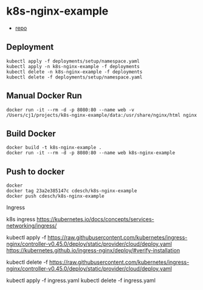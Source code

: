 # k8s-nginx-example

- [repo](https://github.com/cdesch/k8s-nginx-example)

## Deployment

    kubectl apply -f deployments/setup/namespace.yaml
    kubectl apply -n k8s-nginx-example -f deployments
    kubectl delete -n k8s-nginx-example -f deployments
    kubectl delete -f deployments/setup/namespace.yaml

## Manual Docker Run

    docker run -it --rm -d -p 8080:80 --name web -v /Users/cj1/projects/k8s-nginx-example/data:/usr/share/nginx/html nginx

## Build Docker

    docker build -t k8s-nginx-example .
    docker run -it --rm -d -p 8080:80 --name web k8s-nginx-example

## Push to docker

    docker
    docker tag 23a2e385147c cdesch/k8s-nginx-example
    docker push cdesch/k8s-nginx-example


Ingress

  
k8s ingress https://kubernetes.io/docs/concepts/services-networking/ingress/

kubectl apply -f https://raw.githubusercontent.com/kubernetes/ingress-nginx/controller-v0.45.0/deploy/static/provider/cloud/deploy.yaml
https://kubernetes.github.io/ingress-nginx/deploy/#verify-installation

kubectl delete -f https://raw.githubusercontent.com/kubernetes/ingress-nginx/controller-v0.45.0/deploy/static/provider/cloud/deploy.yaml

kubectl apply -f ingress.yaml
kubectl delete -f ingress.yaml